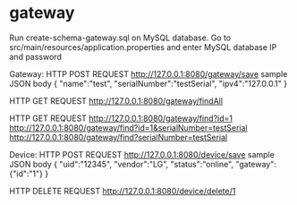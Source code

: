 # gateway
Run create-schema-gateway.sql on MySQL database.
Go to src/main/resources/application.properties and enter MySQL database IP and password

Gateway:
HTTP POST REQUEST
http://127.0.0.1:8080/gateway/save
sample JSON body
{
  "name":"test",
  "serialNumber":"testSerial",
  "ipv4":"127.0.0.1"
}


HTTP GET REQUEST
http://127.0.0.1:8080/gateway/findAll

HTTP GET REQUEST
http://127.0.0.1:8080/gateway/find?id=1
http://127.0.0.1:8080/gateway/find?id=1&serialNumber=testSerial
http://127.0.0.1:8080/gateway/find?serialNumber=testSerial


Device:
HTTP POST REQUEST
http://127.0.0.1:8080/device/save
sample JSON body
{
  "uid":"12345",
  "vendor":"LG",
  "status":"online",
  "gateway":{"id":"1"}
}

HTTP DELETE REQUEST
http://127.0.0.1:8080/device/delete/1
